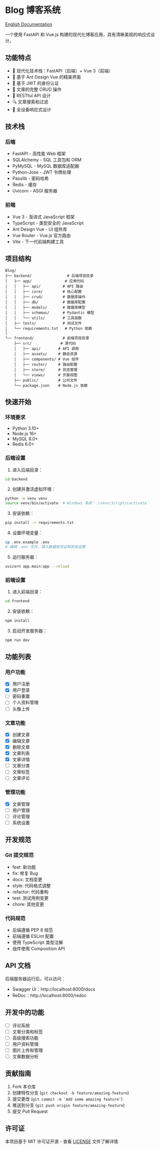 # Blog 博客系统

[English Documentation](README_en.md)

一个使用 FastAPI 和 Vue.js 构建的现代化博客应用，具有清晰美观的响应式设计。

## 功能特点

- 🚀 现代化技术栈：FastAPI（后端）+ Vue 3（前端）
- 🎨 基于 Ant Design Vue 的精美界面
- 🔐 基于 JWT 的身份认证
- 📝 文章的完整 CRUD 操作
- 🎯 RESTful API 设计
- 🔍 文章搜索和过滤
- 📱 全设备响应式设计

## 技术栈

### 后端
- FastAPI - 高性能 Web 框架
- SQLAlchemy - SQL 工具包和 ORM
- PyMySQL - MySQL 数据库适配器
- Python-Jose - JWT 令牌处理
- Passlib - 密码哈希
- Redis - 缓存
- Uvicorn - ASGI 服务器

### 前端
- Vue 3 - 渐进式 JavaScript 框架
- TypeScript - 类型安全的 JavaScript
- Ant Design Vue - UI 组件库
- Vue Router - Vue.js 官方路由
- Vite - 下一代前端构建工具

## 项目结构

```
Blog/
├── backend/                # 后端项目目录
│   ├── app/               # 应用代码
│   │   ├── api/          # API 路由
│   │   ├── core/         # 核心配置
│   │   ├── crud/         # 数据库操作
│   │   ├── db/           # 数据库配置
│   │   ├── models/       # 数据库模型
│   │   ├── schemas/      # Pydantic 模型
│   │   └── utils/        # 工具函数
│   ├── tests/            # 测试文件
│   └── requirements.txt   # Python 依赖
│
└── frontend/             # 前端项目目录
    ├── src/             # 源代码
    │   ├── api/        # API 调用
    │   ├── assets/     # 静态资源
    │   ├── components/ # Vue 组件
    │   ├── router/     # 路由配置
    │   ├── store/      # 状态管理
    │   └── views/      # 页面视图
    ├── public/         # 公共文件
    └── package.json    # Node.js 依赖
```

## 快速开始

### 环境要求
- Python 3.10+
- Node.js 16+
- MySQL 8.0+
- Redis 6.0+

### 后端设置

1. 进入后端目录：
```bash
cd backend
```

2. 创建并激活虚拟环境：
```bash
python -m venv venv
source venv/bin/activate  # Windows 系统：.\venv\Scripts\activate
```

3. 安装依赖：
```bash
pip install -r requirements.txt
```

4. 设置环境变量：
```bash
cp .env.example .env
# 编辑 .env 文件，填入数据库凭证和其他设置
```

5. 运行服务器：
```bash
uvicorn app.main:app --reload
```

### 前端设置

1. 进入前端目录：
```bash
cd frontend
```

2. 安装依赖：
```bash
npm install
```

3. 启动开发服务器：
```bash
npm run dev
```

## 功能列表

### 用户功能
- [x] 用户注册
- [x] 用户登录
- [ ] 密码重置
- [ ] 个人资料管理
- [ ] 头像上传

### 文章功能
- [x] 创建文章
- [x] 编辑文章
- [x] 删除文章
- [x] 文章列表
- [x] 文章详情
- [ ] 文章分类
- [ ] 文章标签
- [ ] 文章评论

### 管理功能
- [x] 文章管理
- [ ] 用户管理
- [ ] 评论管理
- [ ] 系统设置

## 开发规范

### Git 提交规范
- feat: 新功能
- fix: 修复 Bug
- docs: 文档变更
- style: 代码格式调整
- refactor: 代码重构
- test: 测试用例变更
- chore: 其他变更

### 代码规范
- 后端遵循 PEP 8 规范
- 前端遵循 ESLint 配置
- 使用 TypeScript 类型注解
- 组件使用 Composition API

## API 文档

后端服务器运行后，可以访问：
- Swagger UI：http://localhost:8000/docs
- ReDoc：http://localhost:8000/redoc

## 开发中的功能

- [ ] 评论系统
- [ ] 文章分类和标签
- [ ] 高级搜索功能
- [ ] 用户资料管理
- [ ] 图片上传和管理
- [ ] 文章数据分析

## 贡献指南

1. Fork 本仓库
2. 创建特性分支 (`git checkout -b feature/amazing-feature`)
3. 提交更改 (`git commit -m 'Add some amazing feature'`)
4. 推送到分支 (`git push origin feature/amazing-feature`)
5. 提交 Pull Request

## 许可证

本项目基于 MIT 许可证开源 - 查看 [LICENSE](LICENSE) 文件了解详情